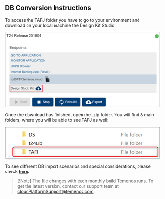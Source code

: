 <script src="https://ajax.googleapis.com/ajax/libs/jquery/3.2.1/jquery.min.js"></script>
<script type="text/javascript" language="javascript" src="./scripts/getTemplates.js"></script>
<script type="text/javascript" language="javascript" src="./scripts/getTemplateDetails.js"></script>
<script type="text/javascript" language="javascript" src="./scripts/js-yaml.min.js"></script>

## **DB Conversion Instructions**

To access the TAFJ folder you have to go to your environment and download on your local machine the Design Kit Studio.

![](./images/tafj-fb-setup.png)

Once the download has finished, open the .zip folder. You will find 3 main folders, where you will be able to see TAFJ as well: 

![](./images/tafj-fb-setup2.png)

To see different DB import scenarios and special considerations, please check <a href="http://documentation.temenos.cloud/home/pdf/tcib-guide.pdf " target="_blank"><u>**here**</u></a>.

> 
> [!Note]
The file changes with each monthly build Temenos runs. To get the latest version, contact our support team at cloudPlatformSupport@temenos.com.                




<ul id="templatesList" class="list-unstyled">
</ul>
